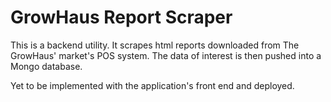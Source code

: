 # GrowHaus Report Scraper
This is a backend utility. It scrapes html reports downloaded from The GrowHaus' market's POS system. The data of interest is then pushed into a Mongo database. 

Yet to be implemented with the application's front end and deployed. 
